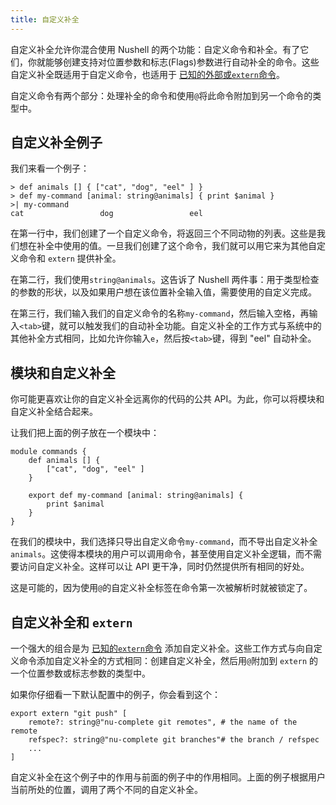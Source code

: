 ```yaml
---
title: 自定义补全
---
```


自定义补全允许你混合使用 Nushell 的两个功能：自定义命令和补全。有了它们，你就能够创建支持对位置参数和标志(Flags)参数进行自动补全的命令。这些自定义补全既适用于自定义命令，也适用于 [已知的外部或`extern`命令](externs.md)。

自定义命令有两个部分：处理补全的命令和使用`@`将此命令附加到另一个命令的类型中。

## 自定义补全例子

我们来看一个例子：

```nu
> def animals [] { ["cat", "dog", "eel" ] }
> def my-command [animal: string@animals] { print $animal }
>| my-command
cat                 dog                 eel
```

在第一行中，我们创建了一个自定义命令，将返回三个不同动物的列表。这些是我们想在补全中使用的值。一旦我们创建了这个命令，我们就可以用它来为其他自定义命令和 `extern` 提供补全。

在第二行，我们使用`string@animals`。这告诉了 Nushell 两件事：用于类型检查的参数的形状，以及如果用户想在该位置补全输入值，需要使用的自定义完成。

在第三行，我们输入我们的自定义命令的名称`my-command`，然后输入空格，再输入`<tab>`键，就可以触发我们的自动补全功能。自定义补全的工作方式与系统中的其他补全方式相同，比如允许你输入`e`，然后按`<tab>`键，得到 "eel" 自动补全。

## 模块和自定义补全

你可能更喜欢让你的自定义补全远离你的代码的公共 API。为此，你可以将模块和自定义补全结合起来。

让我们把上面的例子放在一个模块中：

```nu
module commands {
    def animals [] {
        ["cat", "dog", "eel" ]
    }

    export def my-command [animal: string@animals] {
        print $animal
    }
}
```

在我们的模块中，我们选择只导出自定义命令`my-command`，而不导出自定义补全`animals`。这使得本模块的用户可以调用命令，甚至使用自定义补全逻辑，而不需要访问自定义补全。这样可以让 API 更干净，同时仍然提供所有相同的好处。

这是可能的，因为使用`@`的自定义补全标签在命令第一次被解析时就被锁定了。

## 自定义补全和 `extern`

一个强大的组合是为 [已知的`extern`命令](externs.md) 添加自定义补全。这些工作方式与向自定义命令添加自定义补全的方式相同：创建自定义补全，然后用`@`附加到 `extern` 的一个位置参数或标志参数的类型中。

如果你仔细看一下默认配置中的例子，你会看到这个：

```nu
export extern "git push" [
    remote?: string@"nu-complete git remotes", # the name of the remote
    refspec?: string@"nu-complete git branches"# the branch / refspec
    ...
]
```

自定义补全在这个例子中的作用与前面的例子中的作用相同。上面的例子根据用户当前所处的位置，调用了两个不同的自定义补全。
